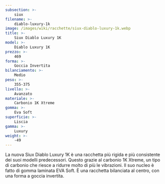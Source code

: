 ```yaml
---
subsection: >-
    siux
filename: >-
    diablo-luxury-1k
image: /images/wiki/racchette/siux-diablo-luxury-1k.webp
title: >-
    Siux Diablo Luxury 1K
model: >-
    Diablo Luxury 1K
prezzo: >-
    469
forma: >-
    Goccia Invertita
bilanciamento: >-
    Medio
peso: >-
    355-375
livello: >-
    Avanzato
materiale: >-
    Carbonio 1K Xtreme
gomma: >-
    Eva Soft
superficie: >-
    Liscia
gamma: >-
    Luxury
weight: >-
    -49
---
```

La nuova Siux Diablo Luxury 1K è una racchetta più rigida e più consistente dei suoi modelli predecessori. Questo grazie al carbonio 1K Xtreme, un tipo di carbonio che riesce a ridurre molto di più le vibrazioni. Il suo nucleo è fatto di gomma laminata EVA Soft. È una racchetta bilanciata al centro, con una forma a goccia invertita.